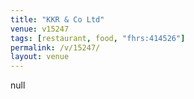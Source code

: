 ```yaml
---
title: "KKR & Co Ltd"
venue: v15247
tags: [restaurant, food, "fhrs:414526"]
permalink: /v/15247/
layout: venue
---
```

null